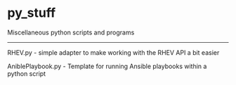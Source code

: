 # py_stuff
Miscellaneous python scripts and programs

-----

RHEV.py - simple adapter to make working with the RHEV API a bit easier

AniblePlaybook.py - Template for running Ansible playbooks within a python script
